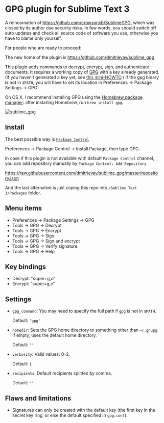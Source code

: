 GPG plugin for Sublime Text 3
=============================

A reincarnation of https://github.com/crowsonkb/SublimeGPG, which was closed by its author due security risks. In few words, you should switch off auto updates and check all source code of software you use, otherwise you have to blame only yourself.

For people who are ready to proceed:

The new home of the plugin is https://github.com/dmitrievav/sublime_gpg

This plugin adds commands to decrypt, encrypt, sign, and authenticate documents. It requires a working copy of [GPG](http://www.gnupg.org/) with a key already generated. (If you haven't generated a key yet, see [this mini-HOWTO](http://www.dewinter.com/gnupg_howto/english/GPGMiniHowto-3.html#ss3.1).) If the gpg binary is not in `$PATH`, you will have to set its location in Preferences → Package Settings → GPG.

On OS X, I recommend installing GPG using the [Homebrew package manager](http://brew.sh/): after installing Homebrew, run `brew install gpg`.

![sublime_gpg](https://dmitrievav.github.io/gifs/sublime_gpg.gif "sublime_gpg")

Install
-------

The best possible way is [`Package Control`](https://packagecontrol.io/installation)

Preferences → Package Control → Install Package, then type GPG.

In case if this plugin is not available with default `Package Control` channel, you can add repository manually by `Package Control: Add Repository`

https://raw.githubusercontent.com/dmitrievav/sublime_gpg/master/repository.json

And the last alternative is just coping this repo into `/Sublime Text 3/Packages` folder.

Menu items
----------

- Preferences → Package Settings → GPG
- Tools → GPG → Decrypt
- Tools → GPG → Encrypt
- Tools → GPG → Sign
- Tools → GPG → Sign and encrypt
- Tools → GPG → Verify signature
- Tools → GPG → Help

Key bindings
----------

- Decrypt: "super+g,d"
- Encrypt: "super+g,e"

Settings
--------

- `gpg_command`: You may need to specify the full path if `gpg` is not in `$PATH`.

    Default: `"gpg"`

- `homedir`: Sets the GPG home directory to something other than `~/.gnupg`. If empty, uses the default home directory.

    Default: `""`

- `verbosity`: Valid values: 0–2.

    Default: `1`

- `recipients`: Default recipients splitted by comma.

    Default: `""`

Flaws and limitations
---------------------

- Signatures can only be created with the default key (the first key in the secret key ring, or else the default specified in `gpg.conf`).
